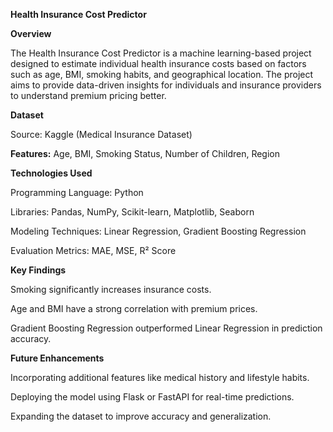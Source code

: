 **Health Insurance Cost Predictor**

**Overview**

The Health Insurance Cost Predictor is a machine learning-based project designed to estimate individual health insurance costs based on factors such as age, BMI, smoking habits, and geographical location. The project aims to provide data-driven insights for individuals and insurance providers to understand premium pricing better.

**Dataset**

Source: Kaggle (Medical Insurance Dataset)

**Features:** Age, BMI, Smoking Status, Number of Children, Region

**Technologies Used**

Programming Language: Python

Libraries: Pandas, NumPy, Scikit-learn, Matplotlib, Seaborn

Modeling Techniques: Linear Regression, Gradient Boosting Regression

Evaluation Metrics: MAE, MSE, R² Score

**Key Findings**

Smoking significantly increases insurance costs.

Age and BMI have a strong correlation with premium prices.

Gradient Boosting Regression outperformed Linear Regression in prediction accuracy.

**Future Enhancements**

Incorporating additional features like medical history and lifestyle habits.

Deploying the model using Flask or FastAPI for real-time predictions.

Expanding the dataset to improve accuracy and generalization.
